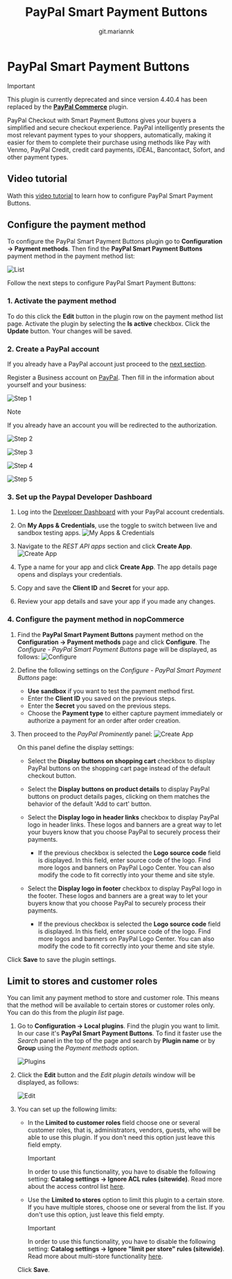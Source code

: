 ﻿---
title: PayPal Smart Payment Buttons
uid: en/getting-started/configure-payments/payment-methods/paypal-smart-payment-buttons
author: git.mariannk
contributors: git.DmitriyKulagin
---

# PayPal Smart Payment Buttons

> [!Important]
>
> This plugin is currently deprecated and since version 4.40.4 has been replaced by the [**PayPal Commerce**](xref:en/getting-started/configure-payments/payment-methods/paypal-commerce) plugin.

PayPal Checkout with Smart Payment Buttons gives your buyers a simplified and secure checkout experience. PayPal intelligently presents the most relevant payment types to your shoppers, automatically, making it easier for them to complete their purchase using methods like Pay with Venmo, PayPal Credit, credit card payments, iDEAL, Bancontact, Sofort, and other payment types.

## Video tutorial

Wath this [video tutorial](https://youtu.be/lJxVqjwUFkY) to learn how to configure PayPal Smart Payment Buttons.

## Configure the payment method

To configure the PayPal Smart Payment Buttons plugin go to **Configuration → Payment methods**. Then find the **PayPal Smart Payment Buttons** payment method in the payment method list:

![List](_static/paypal-smart-payment-buttons/list.jpg)

Follow the next steps to configure PayPal Smart Payment Buttons:

### 1. Activate the payment method

To do this click the **Edit** button in the plugin row on the payment method list page. Activate the plugin by selecting the **Is active** checkbox. Click the **Update** button. Your changes will be saved.

### 2. Create a PayPal account

If you already have a PayPal account just proceed to the [next section](#3-set-up-the-paypal-developer-dashboard).

Register a Business account on [PayPal](https://www.paypal.com/us/webapps/mpp/referral/paypal-business-account2?partner_id=9JJPJNNPQ7PZ8). Then fill in the information about yourself and your business:

![Step 1](_static/paypal-smart-payment-buttons/signUp1step.png)

> [!NOTE]
>
> If you already have an account you will be redirected to the authorization.

![Step 2](_static/paypal-smart-payment-buttons/signUp2step.png)

![Step 3](_static/paypal-smart-payment-buttons/signUp3step.png)

![Step 4](_static/paypal-smart-payment-buttons/signUp4step.png)

![Step 5](_static/paypal-smart-payment-buttons/signUp5step.png)

### 3. Set up the Paypal Developer Dashboard

1. Log into the [Developer Dashboard](https://developer.paypal.com/developer/applications) with your PayPal account credentials.

1. On **My Apps & Credentials**, use the toggle to switch between live and sandbox testing apps.
    ![My Apps & Credentials](_static/paypal-smart-payment-buttons/my-apps.jpg)
  
1. Navigate to the *REST API apps* section and click **Create App**.
    ![Create App](_static/paypal-smart-payment-buttons/rest.jpg)

1. Type a name for your app and click **Create App**. The app details page opens and displays your credentials.

1. Copy and save the **Client ID** and **Secret** for your app.

1. Review your app details and save your app if you made any changes.

### 4. Configure the payment method in nopCommerce

1. Find the **PayPal Smart Payment Buttons** payment method on the **Configuration → Payment methods** page and click **Configure**. The *Configure - PayPal Smart Payment Buttons* page will be displayed, as follows:
    ![Configure](_static/paypal-smart-payment-buttons/configure.jpg)

1. Define the following settings on the *Configure - PayPal Smart Payment Buttons* page:
    * **Use sandbox** if you want to test the payment method first.
    * Enter the **Client ID** you saved on the previous steps.
    * Enter the **Secret** you saved on the previous steps.
    * Choose the **Payment type** to either capture payment immediately or authorize a payment for an order after order creation.

1. Then proceed to the *PayPal Prominently* panel:
    ![Create App](_static/paypal-smart-payment-buttons/display.jpg)
  
    On this panel define the display settings:

      * Select the **Display buttons on shopping cart** checkbox to display PayPal buttons on the shopping cart page instead of the default checkout button.

      * Select the **Display buttons on product details** to display PayPal buttons on product details pages, clicking on them matches the behavior of the default 'Add to cart' button.

      * Select the **Display logo in header links** checkbox to display PayPal logo in header links. These logos and banners are a great way to let your buyers know that you choose PayPal to securely process their payments.
        * If the previous checkbox is selected the **Logo source code** field is displayed. In this field, enter source code of the logo. Find more logos and banners on PayPal Logo Center. You can also modify the code to fit correctly into your theme and site style.

      * Select the **Display logo in footer** checkbox to display PayPal logo in the footer. These logos and banners are a great way to let your buyers know that you choose PayPal to securely process their payments.
        * If the previous checkbox is selected the **Logo source code** field is displayed. In this field, enter source code of the logo. Find more logos and banners on PayPal Logo Center. You can also modify the code to fit correctly into your theme and site style.

Click **Save** to save the plugin settings.

## Limit to stores and customer roles

You can limit any payment method to store and customer role. This means that the method will be available to certain stores or customer roles only. You can do this from the *plugin list* page.

1. Go to **Configuration → Local plugins**. Find the plugin you want to limit. In our case it's **PayPal Smart Payment Buttons**. To find it faster use the *Search* panel in the top of the page and search by **Plugin name** or by **Group** using the *Payment methods* option.

    ![Plugins](_static/paypal-smart-payment-buttons/plugins.jpg)

1. Click the **Edit** button and the *Edit plugin details* window will be displayed, as follows:

    ![Edit](_static/paypal-smart-payment-buttons/edit.jpg)

1. You can set up the following limits:

    * In the **Limited to customer roles** field choose one or several customer roles, that is, administrators, vendors, guests, who will be able to use this plugin. If you don't need this option just leave this field empty.

        > [!Important]
        >
        > In order to use this functionality, you have to disable the following setting: **Catalog settings → Ignore ACL rules (sitewide)**. Read more about the access control list [here](xref:en/running-your-store/customer-management/access-control-list).

    * Use the **Limited to stores** option to limit this plugin to a certain store. If you have multiple stores, choose one or several from the list. If you don't use this option, just leave this field empty.

        > [!Important]
        >
        > In order to use this functionality, you have to disable the following setting: **Catalog settings → Ignore "limit per store" rules (sitewide)**. Read more about multi-store functionality [here](xref:en/getting-started/advanced-configuration/multi-store).

    Click **Save**.
